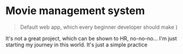 ﻿# Movie management system
> Default web app, which every beginner developer should make )

It's not a great project, which can be shown to HR, no-no-no...
I'm just starting my journey in this world. It's just a simple practice
